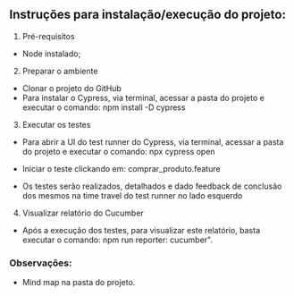 ## Instruções para instalação/execução do projeto:
1. Pré-requisitos

- Node instalado;

2. Preparar o ambiente
 - Clonar o projeto do GitHub
- Para instalar o Cypress, via terminal, acessar a pasta do projeto e executar o comando: npm install -D cypress

3. Executar os testes

- Para abrir a UI do test runner do Cypress, via terminal, acessar a pasta do projeto e executar o comando: npx cypress open

- Iniciar o teste clickando em: comprar_produto.feature

- Os testes serão realizados, detalhados e dado feedback de conclusão dos mesmos na time travel do test runner no lado esquerdo

4. Visualizar relatório do Cucumber

- Após a execução dos testes, para visualizar este relatório, basta executar o comando: npm run reporter: cucumber".

### Observações:
- Mind map na pasta do projeto.